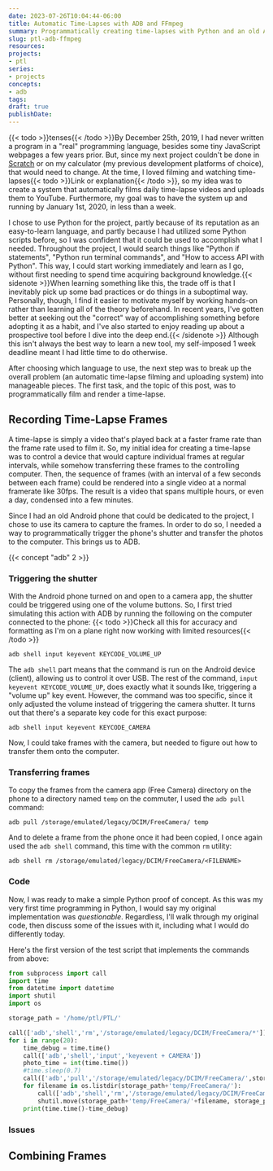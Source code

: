 ```yaml
---
date: 2023-07-26T10:04:44-06:00
title: Automatic Time-Lapses with ADB and FFmpeg
summary: Programmatically creating time-lapses with Python and an old Android phone
slug: ptl-adb-ffmpeg
resources:
projects:
- ptl
series:
- projects
concepts:
- adb
tags:
draft: true
publishDate:
---
```


{{< todo >}}tenses{{< /todo >}}By December 25th, 2019, I had never written a program in a "real" programming language, besides some tiny JavaScript webpages a few years prior. But, since my next project couldn't be done in [Scratch](https://scratch.mit.edu) or on my calculator (my previous development platforms of choice), that would need to change. At the time, I loved filming and watching time-lapses{{< todo >}}Link or explanation{{< /todo >}}, so my idea was to create a system that automatically films daily time-lapse videos and uploads them to YouTube. Furthermore, my goal was to have the system up and running by January 1st, 2020, in less than a week.

I chose to use Python for the project, partly because of its reputation as an easy-to-learn language, and partly because I had utilized some Python scripts before, so I was confident that it could be used to accomplish what I needed. Throughout the project, I would search things like "Python if statements", "Python run terminal commands", and "How to access API with Python". This way, I could start working immediately and learn as I go, without first needing to spend time acquiring background knowledge.{{< sidenote >}}When learning something like this, the trade off is that I inevitably pick up some bad practices or do things in a suboptimal way. Personally, though, I find it easier to motivate myself by working hands-on rather than learning all of the theory beforehand. In recent years, I've gotten better at seeking out the "correct" way of accomplishing something before adopting it as a habit, and I've also started to enjoy reading up about a prospective tool before I dive into the deep end.{{< /sidenote >}} Although this isn't always the best way to learn a new tool, my self-imposed 1 week deadline meant I had little time to do otherwise.

After choosing which language to use, the next step was to break up the overall problem (an automatic time-lapse filming and uploading system) into manageable pieces. The first task, and the topic of this post, was to programmatically film and render a time-lapse.

## Recording Time-Lapse Frames

A time-lapse is simply a video that's played back at a faster frame rate than the frame rate used to film it. So, my initial idea for creating a time-lapse was to control a device that would capture individual frames at regular intervals, while somehow transferring these frames to the controlling computer. Then, the sequence of frames (with an interval of a few seconds between each frame) could be rendered into a single video at a normal framerate like 30fps. The result is a video that spans multiple hours, or even a day, condensed into a few minutes.

Since I had an old Android phone that could be dedicated to the project, I chose to use its camera to capture the frames. In order to do so, I needed a way to programmatically trigger the phone's shutter and transfer the photos to the computer. This brings us to ADB.

{{< concept "adb" 2 >}}

### Triggering the shutter

With the Android phone turned on and open to a camera app, the shutter could be triggered using one of the volume buttons. So, I first tried simulating this action with ADB by running the following on the computer connected to the phone:
{{< todo >}}Check all this for accuracy and formatting as I'm on a plane right now working with limited resources{{< /todo >}}

```
adb shell input keyevent KEYCODE_VOLUME_UP
```

The `adb shell` part means that the command is run on the Android device (client), allowing us to control it over USB. The rest of the command, `input keyevent KEYCODE_VOLUME_UP`, does exactly what it sounds like, triggering a "volume up" key event. However, the command was too specific, since it only adjusted the volume instead of triggering the camera shutter. It turns out that there's a separate key code for this exact purpose:

```
adb shell input keyevent KEYCODE_CAMERA
```

Now, I could take frames with the camera, but needed to figure out how to transfer them onto the computer.

### Transferring frames

To copy the frames from the camera app (Free Camera) directory on the phone to a directory named `temp` on the commuter, I used the `adb pull` command:

```
adb pull /storage/emulated/legacy/DCIM/FreeCamera/ temp
```

And to delete a frame from the phone once it had been copied, I once again used the `adb shell` command, this time with the common `rm` utility:

```
adb shell rm /storage/emulated/legacy/DCIM/FreeCamera/<FILENAME>
```

### Code

Now, I was ready to make a simple Python proof of concept. As this was my very first time programming in Python, I would say my original implementation was *questionable*. Regardless, I'll walk through my original code, then discuss some of the issues with it, including what I would do differently today.

Here's the first version of the test script that implements the commands from above:

```python
from subprocess import call
import time
from datetime import datetime
import shutil
import os

storage_path = '/home/ptl/PTL/'

call(['adb','shell','rm','/storage/emulated/legacy/DCIM/FreeCamera/*'])
for i in range(20):
	time_debug = time.time()	
	call(['adb','shell','input','keyevent + CAMERA'])
	photo_time = int(time.time())	
	#time.sleep(0.7)
	call(['adb','pull','/storage/emulated/legacy/DCIM/FreeCamera/',storage_path+'temp'])
	for filename in os.listdir(storage_path+'temp/FreeCamera/'):		
		call(['adb','shell','rm','/storage/emulated/legacy/DCIM/FreeCamera/'+filename])		
		shutil.move(storage_path+'temp/FreeCamera/'+filename, storage_path+'Frames/'+str(photo_time)+'.jpg')
	print(time.time()-time_debug)
```

### Issues

## Combining Frames


